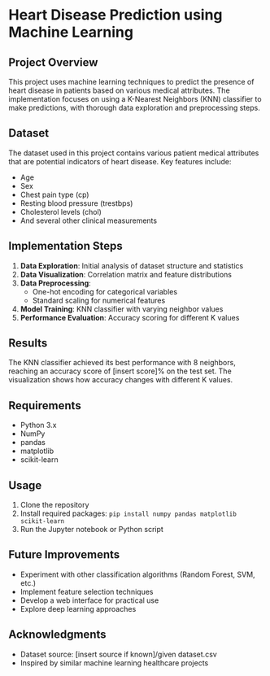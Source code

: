 # Heart Disease Prediction using Machine Learning

## Project Overview
This project uses machine learning techniques to predict the presence of heart disease in patients based on various medical attributes. The implementation focuses on using a K-Nearest Neighbors (KNN) classifier to make predictions, with thorough data exploration and preprocessing steps.

## Dataset
The dataset used in this project contains various patient medical attributes that are potential indicators of heart disease. Key features include:
- Age
- Sex
- Chest pain type (cp)
- Resting blood pressure (trestbps)
- Cholesterol levels (chol)
- And several other clinical measurements

## Implementation Steps
1. **Data Exploration**: Initial analysis of dataset structure and statistics
2. **Data Visualization**: Correlation matrix and feature distributions
3. **Data Preprocessing**:
   - One-hot encoding for categorical variables
   - Standard scaling for numerical features
4. **Model Training**: KNN classifier with varying neighbor values
5. **Performance Evaluation**: Accuracy scoring for different K values

## Results
The KNN classifier achieved its best performance with 8 neighbors, reaching an accuracy score of [insert score]% on the test set. The visualization shows how accuracy changes with different K values.

## Requirements
- Python 3.x
- NumPy
- pandas
- matplotlib
- scikit-learn

## Usage
1. Clone the repository
2. Install required packages: `pip install numpy pandas matplotlib scikit-learn`
3. Run the Jupyter notebook or Python script

## Future Improvements
- Experiment with other classification algorithms (Random Forest, SVM, etc.)
- Implement feature selection techniques
- Develop a web interface for practical use
- Explore deep learning approaches

## Acknowledgments
- Dataset source: [insert source if known]/given dataset.csv
- Inspired by similar machine learning healthcare projects
